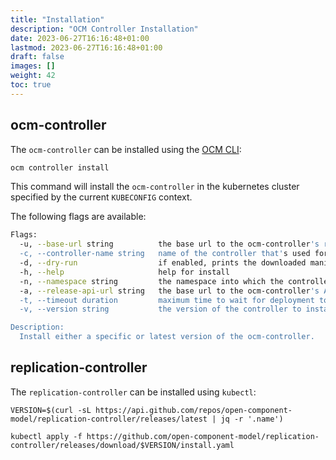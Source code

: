 ```yaml
---
title: "Installation"
description: "OCM Controller Installation"
date: 2023-06-27T16:16:48+01:00
lastmod: 2023-06-27T16:16:48+01:00
draft: false
images: []
weight: 42
toc: true
---
```


## ocm-controller

The `ocm-controller` can be installed using the [OCM CLI](/docs/overview/installation):

```bash
ocm controller install
```

This command will install the `ocm-controller` in the kubernetes cluster specified by the current `KUBECONFIG` context.

The following flags are available:

```bash
Flags:
  -u, --base-url string          the base url to the ocm-controller's release page (default "https://github.com/open-component-model/ocm-controller/releases")
  -c, --controller-name string   name of the controller that's used for status check (default "ocm-controller")
  -d, --dry-run                  if enabled, prints the downloaded manifest file
  -h, --help                     help for install
  -n, --namespace string         the namespace into which the controller is installed (default "ocm-system")
  -a, --release-api-url string   the base url to the ocm-controller's API release page (default "https://api.github.com/repos/open-component-model/ocm-controller/releases")
  -t, --timeout duration         maximum time to wait for deployment to be ready (default 1m0s)
  -v, --version string           the version of the controller to install (default "latest")

Description:
  Install either a specific or latest version of the ocm-controller.
```

## replication-controller

The `replication-controller` can be installed using `kubectl`:

```shell
VERSION=$(curl -sL https://api.github.com/repos/open-component-model/replication-controller/releases/latest | jq -r '.name')

kubectl apply -f https://github.com/open-component-model/replication-controller/releases/download/$VERSION/install.yaml
```

